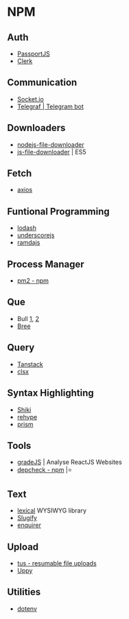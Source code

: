 # NPM

## Auth
- [PassportJS](https://www.passportjs.org/)
- [Clerk](https://clerk.com)

## Communication
- [Socket.io](https://socket.io)
- [Telegraf | Telegram bot](https://github.com/telegraf/telegraf)

## Downloaders
- [nodejs-file-downloader](https://www.npmjs.com/package/nodejs-file-downloader)
- [js-file-downloader](https://www.npmjs.com/package/js-file-downloader) | ES5


## Fetch
- [axios](https://axios-http.com/docs/api_intro)

## Funtional Programming
- [lodash](https://lodash.com/)
- [underscorejs](https://underscorejs.org)
- [ramdajs](https://ramdajs.com/docs/)

## Process Manager
- [pm2 - npm](https://www.npmjs.com/package/pm2)

## Que
- Bull [1](https://github.com/OptimalBits/bull), [2](https://optimalbits.github.io/bull/)
- [Bree](https://github.com/breejs/bree)

## Query
- [Tanstack](https://tanstack.com)
- [clsx](https://www.npmjs.com/package/clsx)

## Syntax Highlighting
- [Shiki](https://shiki.style/)
- [rehype](https://github.com/rehypejs/rehype)
- [prism](https://github.com/PrismJS/prism)

## Tools
- [gradeJS](https://gradejs.com) | Analyse ReactJS Websites
- [depcheck - npm](https://www.npmjs.com/package/depcheck) |⭐

## Text
- [lexical](https://lexical.dev) WYSIWYG library
- [Slugify](https://www.npmjs.com/package/slugify)
- [enquirer](https://github.com/enquirer/enquirer)


## Upload
- [tus - resumable file uploads](https://tus.io)
- [Uppy](https://uppy.io)

## Utilities
- [dotenv](https://www.npmjs.com/package/dotenv)